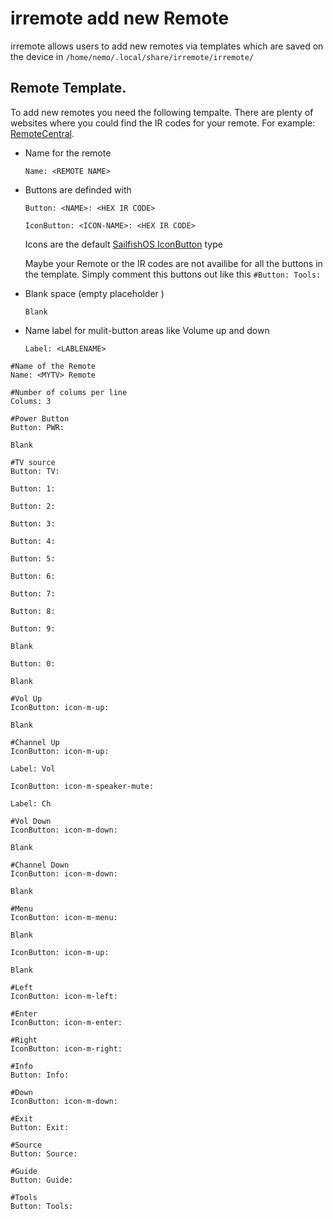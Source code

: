 # irremote add new Remote

irremote allows users to add new remotes via templates which are saved on the device in `/home/nemo/.local/share/irremote/irremote/`


## Remote Template.

To add new remotes you need the following tempalte. There are plenty of websites where you could find the IR codes for your remote. For example: [RemoteCentral](http://www.remotecentral.com/cgi-bin/codes/).

* Name for the remote

	`Name: <REMOTE NAME>`

* Buttons are definded with

	`Button: <NAME>: <HEX IR CODE>`

	`IconButton: <ICON-NAME>: <HEX IR CODE>`

	Icons are the default [SailfishOS IconButton](https://sailfishos.org/develop/docs/jolla-ambient/) type 

	Maybe your Remote or the IR codes are not availibe for all the buttons in the template. Simply comment this buttons out like this `#Button: Tools:`

* Blank space (empty placeholder )

	`Blank`  

* Name label for mulit-button areas like Volume up and down
	
	`Label: <LABLENAME>`

~~~~
#Name of the Remote
Name: <MYTV> Remote

#Number of colums per line
Colums: 3

#Power Button
Button: PWR:

Blank

#TV source
Button: TV:

Button: 1:

Button: 2:

Button: 3:

Button: 4:

Button: 5:

Button: 6:

Button: 7:

Button: 8:

Button: 9:

Blank

Button: 0:

Blank

#Vol Up
IconButton: icon-m-up:

Blank

#Channel Up
IconButton: icon-m-up:

Label: Vol

IconButton: icon-m-speaker-mute:

Label: Ch

#Vol Down
IconButton: icon-m-down:

Blank

#Channel Down
IconButton: icon-m-down:

Blank

#Menu
IconButton: icon-m-menu:

Blank

IconButton: icon-m-up:

Blank

#Left
IconButton: icon-m-left:

#Enter
IconButton: icon-m-enter:

#Right
IconButton: icon-m-right:

#Info
Button: Info:

#Down
IconButton: icon-m-down:

#Exit
Button: Exit:

#Source
Button: Source:

#Guide
Button: Guide:

#Tools
Button: Tools:
~~~~
